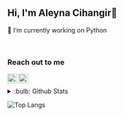 ## Hi, I'm Aleyna Cihangir👋

🔭 I’m currently working on Python 

<br />

### Reach out to me 

[<img width="22" src="https://unpkg.com/simple-icons@v6/icons/gmail.svg" align="left" />][gmail] 
[<img width="22" src="https://unpkg.com/simple-icons@v6/icons/linkedin.svg" align="left" />][linkedin]

[linkedin]: https://www.linkedin.com/in/aleynacihangir
[gmail]: aleynaacihangir@gmail.com
<br />
<details>
  <summary>:bulb: Github Stats </summary>


</details>

![Top Langs](https://github-readme-stats.vercel.app/api/top-langs/?username=aleyna-cihangir&layout=compact)

